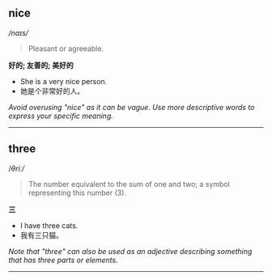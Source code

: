 ## nice

*/naɪs/*

> Pleasant or agreeable.

**好的; 友善的; 美好的**

- She is a very nice person.
- 她是个非常好的人。

*Avoid overusing "nice" as it can be vague. Use more descriptive words to express your specific meaning.*

<!-- timestamp=2025-07-17T14:43:47.940+08:00 -->

---
## three

/*θriː/*

> The number equivalent to the sum of one and two; a symbol representing this number (3).

**三**

- I have three cats.
- 我有三只猫。

*Note that "three" can also be used as an adjective describing something that has three parts or elements.*

<!-- timestamp=2025-07-17T13:07:19.315+08:00 -->

---